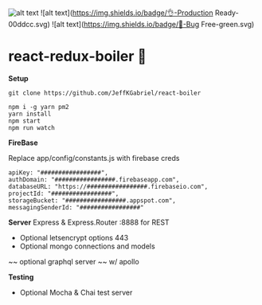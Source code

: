 ![alt text](https://img.shields.io/badge/🔥-Blazing%20Fast-red.svg) 
![alt text](https://img.shields.io/badge/👌-Production Ready-00ddcc.svg) 
![alt text](https://img.shields.io/badge/🐛-Bug Free-green.svg) 

# react-redux-boiler :ghost:

**Setup**

```shell
git clone https://github.com/JeffKGabriel/react-boiler
```

```shell
npm i -g yarn pm2
yarn install
npm start
npm run watch
```

**FireBase**

Replace app/config/constants.js with firebase creds
```
apiKey: "#################",
authDomain: "#################.firebaseapp.com",
databaseURL: "https://#################.firebaseio.com",
projectId: "#################",
storageBucket: "#################.appspot.com",
messagingSenderId: "#################"
```

**Server**
Express & Express.Router :8888 for REST
- Optional letsencrypt options 443
- Optional mongo connections and models

~~ optional graphql server ~~ w/ apollo

**Testing**
- Optional Mocha & Chai test server 
